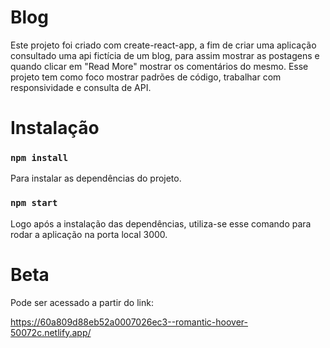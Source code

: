 # Blog

Este projeto foi criado com create-react-app, a fim de criar uma aplicação consultado uma api fictícia de um blog, para assim mostrar as postagens e quando clicar em "Read More" mostrar os comentários do mesmo. Esse projeto tem como foco mostrar padrões de código, trabalhar com responsividade e consulta de API.

# Instalação

### `npm install`

Para instalar as dependências do projeto.

### `npm start`

Logo após a instalação das dependências, utiliza-se esse comando para rodar a aplicação na porta local 3000.

# Beta

Pode ser acessado a partir do link:

https://60a809d88eb52a0007026ec3--romantic-hoover-50072c.netlify.app/
